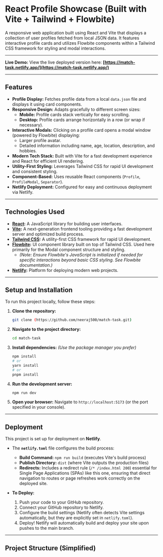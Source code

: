 # React Profile Showcase (Built with Vite + Tailwind + Flowbite)

A responsive web application built using React and Vite that displays a collection of user profiles fetched from local JSON data. It features interactive profile cards and utilizes Flowbite components within a Tailwind CSS framework for styling and modal interactions.

---

**Live Demo:**
View the live deployed version here: **[https://match-task.netlify.app/](https://match-task.netlify.app/)**

---

## Features

* **Profile Display:** Fetches profile data from a local `data.json` file and displays it using card components.
* **Responsive Design:** Adapts gracefully to different screen sizes:
    * **Mobile:** Profile cards stack vertically for easy scrolling.
    * **Desktop:** Profile cards arrange horizontally in a row (or wrap if necessary).
* **Interactive Modals:** Clicking on a profile card opens a modal window (powered by Flowbite) displaying:
    * Larger profile avatar.
    * Detailed information including name, age, location, description, and hobbies.
* **Modern Tech Stack:** Built with Vite for a fast development experience and React for efficient UI rendering.
* **Utility-First Styling:** Leverages Tailwind CSS for rapid UI development and consistent styling.
* **Component-Based:** Uses reusable React components (`Profile`, `ProfileModal`, `Separator`).
* **Netlify Deployment:** Configured for easy and continuous deployment via Netlify.

---

## Technologies Used

* **[React](https://reactjs.org/):** A JavaScript library for building user interfaces.
* **[Vite](https://vitejs.dev/):** A next-generation frontend tooling providing a fast development server and optimized build process.
* **[Tailwind CSS](https://tailwindcss.com/):** A utility-first CSS framework for rapid UI development.
* **[Flowbite](https://flowbite.com/):** UI component library built on top of Tailwind CSS. Used here primarily for the Modal component structure and styling.
    * _(Note: Ensure Flowbite's JavaScript is initialized if needed for specific interactions beyond basic CSS styling. See Flowbite documentation.)_
* **[Netlify](https://www.netlify.com/):** Platform for deploying modern web projects.

---

## Setup and Installation

To run this project locally, follow these steps:

1.  **Clone the repository:**
    ```bash
    git clone (https://github.com/neeraj500/match-task.git)
    ```
2.  **Navigate to the project directory:**
    ```bash
    cd match-task
    ```
3.  **Install dependencies:**
    *(Use the package manager you prefer)*
    ```bash
    npm install
    # or
    yarn install
    # or
    pnpm install
    ```
4.  **Run the development server:**
    ```bash
    npm run dev
    ```
5.  **Open your browser:**
    Navigate to `http://localhost:5173` (or the port specified in your console).

---

## Deployment

This project is set up for deployment on **Netlify**.

* The **`netlify.toml`** file configures the build process:
    * **Build Command:** `npm run build` (executes Vite's build process)
    * **Publish Directory:** `dist` (where Vite outputs the production files)
    * **Redirects:** Includes a redirect rule (`/* /index.html 200`) essential for Single Page Applications (SPAs) like this one, ensuring that direct navigation to routes or page refreshes work correctly on the deployed site.

* **To Deploy:**
    1.  Push your code to your GitHub repository.
    2.  Connect your GitHub repository to Netlify.
    3.  Configure the build settings (Netlify often detects Vite settings automatically, but they are explicitly set in `netlify.toml`).
    4.  Deploy! Netlify will automatically build and deploy your site upon pushes to the main branch.

---

## Project Structure (Simplified)